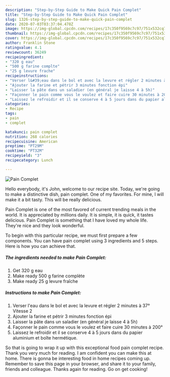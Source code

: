 ```yaml
---
description: "Step-by-Step Guide to Make Quick Pain Complet"
title: "Step-by-Step Guide to Make Quick Pain Complet"
slug: 1326-step-by-step-guide-to-make-quick-pain-complet
date: 2020-07-03T03:37:04.478Z
image: https://img-global.cpcdn.com/recipes/17c350f9569c7c97/751x532cq70/pain-complet-photo-principale-de-la-recette.jpg
thumbnail: https://img-global.cpcdn.com/recipes/17c350f9569c7c97/751x532cq70/pain-complet-photo-principale-de-la-recette.jpg
cover: https://img-global.cpcdn.com/recipes/17c350f9569c7c97/751x532cq70/pain-complet-photo-principale-de-la-recette.jpg
author: Franklin Stone
ratingvalue: 4.1
reviewcount: 36249
recipeingredient:
- "320 g eau"
- "500 g farine complte"
- "25 g levure frache"
recipeinstructions:
- "Verser l&#39;eau dans le bol et avec la levure et régler 2 minutes à 37° Vitesse 2"
- "Ajouter la farine et pétrir 3 minutes fonction épi"
- "Laisser la pâte dans un saladier (en général je laisse 4 à 5h)"
- "Façonner le pain comme vous le voulez et faire cuire 30 minutes à 200°"
- "Laissez le refroidir et il se conserve 4 à 5 jours dans du papier aluminium et boîte hermétique."
categories:
- Recipe
tags:
- pain
- complet

katakunci: pain complet 
nutrition: 268 calories
recipecuisine: American
preptime: "PT29M"
cooktime: "PT32M"
recipeyield: "3"
recipecategory: Lunch

---
```



![Pain Complet](https://img-global.cpcdn.com/recipes/17c350f9569c7c97/751x532cq70/pain-complet-photo-principale-de-la-recette.jpg)

Hello everybody, it's John, welcome to our recipe site. Today, we're going to make a distinctive dish, pain complet. One of my favorites. For mine, I will make it a bit tasty. This will be really delicious.

Pain Complet is one of the most favored of current trending meals in the world. It is appreciated by millions daily. It is simple, it is quick, it tastes delicious. Pain Complet is something that I have loved my whole life. They're nice and they look wonderful.




To begin with this particular recipe, we must first prepare a few components. You can have pain complet using 3 ingredients and 5 steps. Here is how you can achieve that.

<!--inarticleads1-->

##### The ingredients needed to make Pain Complet:

1. Get 320 g eau
1. Make ready 500 g farine complète
1. Make ready 25 g levure fraîche




<!--inarticleads2-->

##### Instructions to make Pain Complet:

1. Verser l&#39;eau dans le bol et avec la levure et régler 2 minutes à 37° Vitesse 2
1. Ajouter la farine et pétrir 3 minutes fonction épi
1. Laisser la pâte dans un saladier (en général je laisse 4 à 5h)
1. Façonner le pain comme vous le voulez et faire cuire 30 minutes à 200°
1. Laissez le refroidir et il se conserve 4 à 5 jours dans du papier aluminium et boîte hermétique.




So that is going to wrap it up with this exceptional food pain complet recipe. Thank you very much for reading. I am confident you can make this at home. There is gonna be interesting food in home recipes coming up. Remember to save this page in your browser, and share it to your family, friends and colleague. Thanks again for reading. Go on get cooking!

